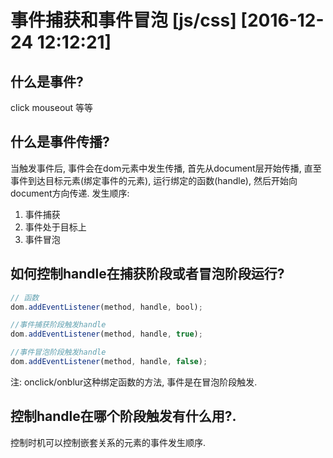 # 事件捕获和事件冒泡    [js/css]    [2016-12-24 12:12:21]
	
## 什么是事件?
click mouseout 等等

## 什么是事件传播?
当触发事件后, 事件会在dom元素中发生传播, 首先从document层开始传播, 直至事件到达目标元素(绑定事件的元素), 运行绑定的函数(handle),  然后开始向document方向传递.
发生顺序: 
1. 事件捕获
2. 事件处于目标上 
3. 事件冒泡  

## 如何控制handle在捕获阶段或者冒泡阶段运行?
```javascript
// 函数
dom.addEventListener(method, handle, bool);

//事件捕获阶段触发handle
dom.addEventListener(method, handle, true);

//事件冒泡阶段触发handle
dom.addEventListener(method, handle, false);
```

注: onclick/onblur这种绑定函数的方法, 事件是在冒泡阶段触发.

## 控制handle在哪个阶段触发有什么用?.
控制时机可以控制嵌套关系的元素的事件发生顺序.


